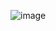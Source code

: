 ![image](https://github.com/SirKonnor/MozhaevVladislav-algorithm/assets/144115654/877d4b96-5643-47ca-b1f3-dd1ce2bb1315)

